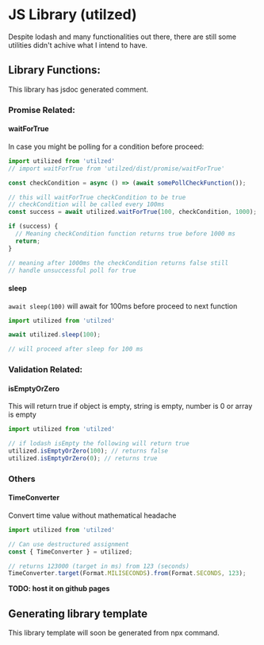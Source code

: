 # JS Library (utilzed)

Despite lodash and many functionalities out there, there are still some utilities didn't achive what I intend to have.

## Library Functions:

This library has jsdoc generated comment.

### Promise Related:

#### waitForTrue

In case you might be polling for a condition before proceed:

```ts
import utilized from 'utilzed'
// import waitForTrue from 'utilzed/dist/promise/waitForTrue'

const checkCondition = async () => (await somePollCheckFunction());

// this will waitForTrue checkCondition to be true
// checkCondition will be called every 100ms
const success = await utilized.waitForTrue(100, checkCondition, 1000);

if (success) {
  // Meaning checkCondition function returns true before 1000 ms
  return;
}

// meaning after 1000ms the checkCondition returns false still
// handle unsuccessful poll for true
```

#### sleep

`await sleep(100)` will await for 100ms before proceed to next function

```ts
import utilized from 'utilzed'

await utilized.sleep(100);

// will proceed after sleep for 100 ms
```

### Validation Related:

#### isEmptyOrZero

This will return true if object is empty, string is empty, number is 0 or array is empty

```ts
import utilized from 'utilzed'

// if lodash isEmpty the following will return true
utilized.isEmptyOrZero(100); // returns false
utilized.isEmptyOrZero(0); // returns true

```

### Others

#### TimeConverter

Convert time value without mathematical headache

```ts
import utilized from 'utilzed'

// Can use destructured assignment
const { TimeConverter } = utilized;

// returns 123000 (target in ms) from 123 (seconds)
TimeConverter.target(Format.MILISECONDS).from(Format.SECONDS, 123);

```

**TODO: host it on github pages**

## Generating library template

This library template will soon be generated from npx command.

